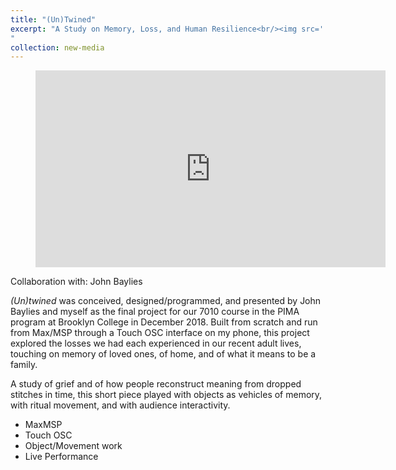 ```yaml
---
title: "(Un)Twined"
excerpt: "A Study on Memory, Loss, and Human Resilience<br/><img src='../images/untwined.jpg'> _(Un)twined_ was conceived, designed/programmed, and presented by John Baylies and myself as the final project for our 7010 course in the PIMA program at Brooklyn College in December 2018. Built from scratch and run from Max/MSP through a Touch OSC interface on my phone, this project explored the losses we had each experienced in our recent adult lives, touching on memory of loved ones, of home, and of what it means to be a family.
"
collection: new-media
---
```



<!-- blank line -->
<figure class="video_container">
<iframe width="560" height="315" src="https://www.youtube.com/embed/HNz4V5M4188" frameborder="0" allow="accelerometer; autoplay; encrypted-media; gyroscope; picture-in-picture" allowfullscreen></iframe>
</figure>


<!-- blank line -->
Collaboration with: John Baylies

_(Un)twined_ was conceived, designed/programmed, and presented by John Baylies and myself as the final project for our 7010 course in the PIMA program at Brooklyn College in December 2018. Built from scratch and run from Max/MSP through a Touch OSC interface on my phone, this project explored the losses we had each experienced in our recent adult lives, touching on memory of loved ones, of home, and of what it means to be a family.

A study of grief and of how people reconstruct meaning from dropped stitches in time, this short piece played with objects as vehicles of memory, with ritual movement, and with audience interactivity. 

- MaxMSP
- Touch OSC
- Object/Movement work
- Live Performance